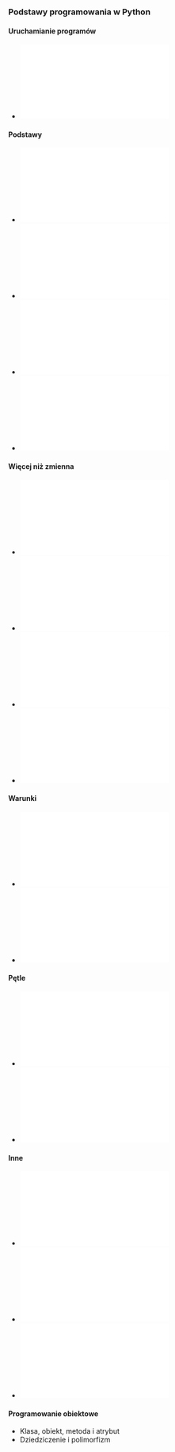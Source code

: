 ### Podstawy programowania w Python  

#### Uruchamianie programów  
- ![Uruchamianie skryptów w Pythonie](uruchomienie.md)

#### Podstawy  
- ![Importowanie modułów](moduly.md)  
- ![Stałe i zmienne](stale_zmienne.md)
- ![Wyświetlanie na ekranie](wyswietlanie.md)
- ![Wczytywanie danych z klawiatury](zklawiatury.md)

#### Więcej niż zmienna  
- ![Listy](listy.md)
- ![Krotki](krotki.md)
- ![Słowniki](slowniki.md)
- ![Zbiory](zbiory.md)

#### Warunki  
- ![Instrukcja warunkowa `if`](if.md)  
- ![Operatory logiczne i porównania](operatory_logiczne.md)

#### Pętle  
- ![Pętla `for`](for.md)  
- ![Pętla `while`](while.md)  

#### Inne  
- ![Praca z czasem (moduł `time`)](time.md)  
- ![Reszta z dzielenia (`%`)](reszta_dzielenia.md)  
- ![Liczby pseudolosowe (moduł `random`)](random.md)  

#### Programowanie obiektowe  
- Klasa, obiekt, metoda i atrybut  
- Dziedziczenie i polimorfizm  
